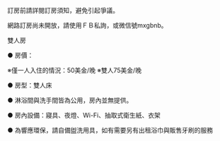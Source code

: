 
訂房前請詳閱訂房須知，避免引起爭議。

網路訂房尚未開放，請使用ＦＢ私詢，或微信號mxgbnb。


雙人房

● 房價：

※僅一人入住的情況：50美金/晚
※雙人75美金/晚


● 房型：雙人床

● 淋浴間與洗手間皆為公用，房內並無提供。

● 房內設備：寢具、夜燈、Wi-Fi、抽取式衛生紙、衣架

● 為響應環保，請自備盥洗用具，如有需要另有出租浴巾與販售牙刷的服務
